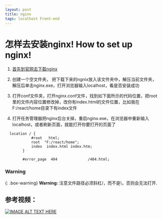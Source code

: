 ```yaml
---
layout: post
title: nginx
tags: localhost Front-end
---
```


# 怎样去安装nginx! How to set up nginx!

1. [首先到官网去下载nginx](http://nginx.org/en/download.html)

2. 创建一个空文件夹， 把下载下来的ngnix放入该文件夹中，解压当前文件夹，解压后单击nginx.exe，打开浏览器输入localhost，看是否安装成功

3. 打开conf文件夹，打开nginx.conf文件，找到如下面所示的代码位置，把root里的文件内容位置修改掉，改你有index.html的文件位置，比如我在F:/react/home目录下有index文件

4. 打开任务管理器把nginx后台关掉，重启nginx.exe，在浏览器中重新输入localhost，或者刷新页面，就能打开你要打开的页面了

```Configuration
  location / {
            #root   html; 
            root  "F:/react/home";
            index  index.html index.htm;
        }

        #error_page  404              /404.html;
```
### Warning
{: .box-warning}
**Warning:** 注意文件路径必须斜杠/，而不是\，否则会无法打开.


## 参考视频：

[![IMAGE ALT TEXT HERE](http://img.youtube.com/vi/YOUTUBE_VIDEO_ID_HERE/0.jpg)](https://www.youtube.com/watch?v=4BSgMbLucgM)
